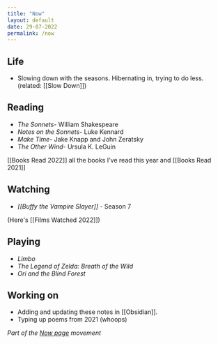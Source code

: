 ```yaml
---
title: "Now"
layout: default
date: 29-07-2022
permalink: /now
---
```


## Life

-  Slowing down with the seasons. Hibernating in, trying to do less. (related: [[Slow Down]])

## Reading

- *The Sonnets*- William Shakespeare
- *Notes on the Sonnets*- Luke Kennard
- *Make Time*- Jake Knapp and John Zeratsky
- *The Other Wind*- Ursula K. LeGuin

[[Books Read 2022]]  all the books I've read this year and [[Books Read 2021]] 

## Watching

-   *[[Buffy the Vampire Slayer]]* - Season 7

(Here's [[Films Watched 2022]])

## Playing

-   *Limbo*
-   *The Legend of Zelda: Breath of the Wild*
-  *Ori and the Blind Forest*

## Working on

-   Adding and updating these notes in [[Obsidian]].
-   Typing up poems from 2021 (whoops)

*Part of the <a href="https://nownownow.com/about" >Now page</a> movement*
